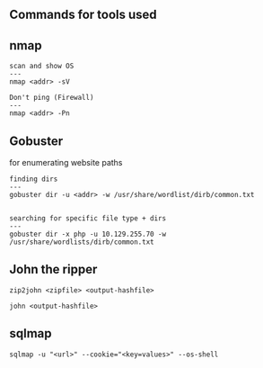 Commands for tools used 
---

## nmap

```
scan and show OS
---
nmap <addr> -sV

Don't ping (Firewall)
---
nmap <addr> -Pn
```


## Gobuster
for enumerating website paths

```
finding dirs
---
gobuster dir -u <addr> -w /usr/share/wordlist/dirb/common.txt


searching for specific file type + dirs
---
gobuster dir -x php -u 10.129.255.70 -w /usr/share/wordlists/dirb/common.txt
```


## John the ripper

```
zip2john <zipfile> <output-hashfile>

john <output-hashfile>
```


## sqlmap

```
sqlmap -u "<url>" --cookie="<key=values>" --os-shell
```
